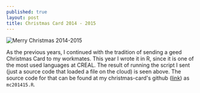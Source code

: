 ```yaml
---
published: true
layout: post
title: Christmas Card 2014 - 2015
---
```


![Merry Christmas 2014-2015]({{baseurl}}/assets/mc201415.png)

As the previous years, I continued with the tradition of sending a geed Christmas Card to my workmates. This year I wrote it in R, since it is one of the most used languages at CREAL. The result of running the script I sent (just a source code that loaded a file on the cloud) is seen above. The source code for that can be found at my christmas-card's github ([link](https://github.com/carleshf/christmasCards)) as ``mc201415.R``.
